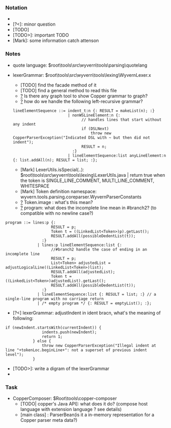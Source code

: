 ### Notation
* [?]: question
* [?<]: minor question
* [TODO]
* [TODO>]: important TODO
* [Mark]: some information catch attenson


### Notes
* quote language: $root\tools\src\wyvern\tools\parsing\quotelang



* lexerGrammar: $root\tools\src\wyvern\tools\lexing\WyvernLexer.x
  * [TODO] find the facade method of it
  * [TODO] find a general method to read this file
  * [?] Is there any graph tool to show Copper grammar to graph?
  * [?] how do we handle the following left-recursive grammar?
  ```
  lineElementSequence ::= indent_t:n {: RESULT = makeList(n); :}
	                      | nonWSLineElement:n {:
	                            // handles lines that start without any indent
								if (DSLNext)
									throw new CopperParserException("Indicated DSL with ~ but then did not indent");
	                      		RESULT = n;
	                        :}
	                      | lineElementSequence:list anyLineElement:n {: list.addAll(n); RESULT = list; :};
  ```
  * [Mark] LexerUtils.isSpecial(..): $root\tools\src\wyvern\tools\lexing\LexerUtils.java  | return true when the token is SINGLE_LINE_COMMENT, MULTI_LINE_COMMENT, WHITESPACE
  * [Mark] Token definition namespace: wyvern.tools.parsing.coreparser.WyvernParserConstants
  * [?] Token.image : what's this mean?
  * [?] program: what does the incomplete line mean in #branch2? (to compatible with no newline case?)
```
program ::= lines:p {:
	             	RESULT = p;
	             	Token t = ((LinkedList<Token>)p).getLast();
	             	RESULT.addAll(possibleDedentList(t));
	           	:}
	          | lines:p lineElementSequence:list {:
	          		//#branch2 handle the case of ending in an incomplete line
	          		RESULT = p;
	          		List<Token> adjustedList = adjustLogicalLine((LinkedList<Token>)list);
	          		RESULT.addAll(adjustedList);
	             	Token t = ((LinkedList<Token>)adjustedList).getLast();
	          		RESULT.addAll(possibleDedentList(t));
	          	:}
	          | lineElementSequence:list {: RESULT = list; :} // a single-line program with no carriage return
	          | /* empty program */ {: RESULT = emptyList(); :};
```
  * [?<] lexerGrammar: adjustIndent in ident bracn, what's the meaning of following:
```
if (newIndent.startsWith(currentIndent)) {
				indents.push(newIndent);
				return 1;
			} else {
				throw new CopperParserException("Illegal indent at line "+tokenLoc.beginLine+": not a superset of previous indent level");
			}
```
  * [TODO>]: write a digram of the lexerGrammar
  * 
  
### Task
* CopperComposer: $Root\tools\copper-composer
  * [TODO| copper's Java API]: what does it do? (compose host language with extension language ? see details)
  * [main class] : ParserBean(is it a in-memory representation for a Copper parser meta data?)

